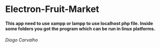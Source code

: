 # Electron-Fruit-Market

#### This app need to use xampp or lampp to use localhost php file. Inside some folders you got the program which can be run in linux platforms.


###### Diogo Carvalho
